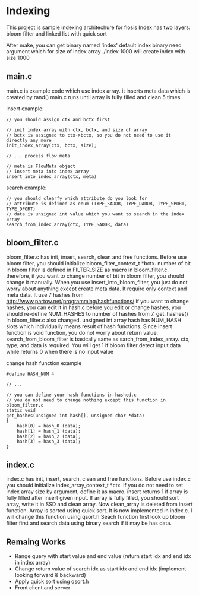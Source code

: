 Indexing
========
This project is sample indexing architechure for flosis
Index has two layers: bloom filter and linked list with quick sort

After make, you can get binary named 'index'
default index binary need argument which for size of index array
./index 1000
will create index with size 1000

## main.c
main.c is example code which use index array. it inserts meta data which is created by rand()
main.c runs until array is fully filled and clean 5 times

insert example:
```
// you should assign ctx and bctx first

// init index array with ctx, bctx, and size of array
// bctx is assigned to ctx->bctx, so you do not need to use it directly any more
init_index_array(ctx, bctx, size);

// ... process flow meta

// meta is FlowMeta object
// insert meta into index array
insert_into_index_array(ctx, meta)
```

search example:
```
// you should clearfy which attribute do you look for
// attribute is defined as enum (TYPE_SADDR, TYPE_DADDR, TYPE_SPORT, TYPE_DPORT)
// data is unsigned int value which you want to search in the index array
search_from_index_array(ctx, TYPE_SADDR, data)
```

## bloom_filter.c
bloom_filter.c has init, insert, search, clean and free functions.
Before use bloom filter, you should initialize bloom_filter_context_t *bctx. number of bit in bloom filter is defined in FILTER_SIZE as macro in bloom_filter.c. therefore, if you want to change number of bit in bloom filter, you should change it manually.
When you use insert_into_bloom_filter, you just do not worry about anything except create meta data. It require only context and meta data. It use 7 hashes from http://www.partow.net/programming/hashfunctions/ if you want to change hashes, you can edit it in hash.c before you edit or change hashes, you should re-define NUM_HASHES to number of hashes from 7. get_hashes() in bloom_filter.c also changed. unsigned int array hash has NUM_HASH slots which individually means result of hash functions. Since insert function is void function, you do not worry about return value.
search_from_bloom_filter is basically same as sarch_from_index_array. ctx, type, and data is required. You will get 1 if bloom filter detect input data while returns 0 when there is no input value

change hash function example
```
#define HASH_NUM 4

// ...

// you can define your hash functions in hashed.c
// you do not need to change nothing except this function in bloom_filter.c
static void
get_hashes(unsigned int hash[], unsigned char *data)
{
	hash[0] = hash_0 (data);
	hash[1] = hash_1 (data);
	hash[2] = hash_2 (data);
	hash[3] = hash_3 (data);
}
```

## index.c
index.c has init, insert, search, clean and free functions.
Before use index.c you should initialize index_array_context_t *ctx. If you do not need to set index array size by argument, define it as macro.
insert returns 1 if array is fully filled after insert given input. If array is fully filled, you should sort array, write it in SSD and clean array. Now clean_array is deleted from insert function. Array is sorted using quick sort. It is now implemented in index.c. I will change this function using qsort.h
Seach function first look up bloom filter first and search data using binary search if it may be has data.






## Remaing Works
- Range query with start value and end value (return start idx and end idx in index array)
- Change return value of search idx as start idx and end idx (implement looking forward & backward)
- Apply quick sort using qsort.h
- Front client and server
